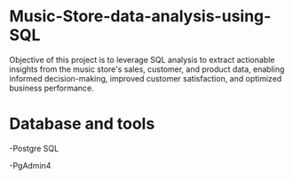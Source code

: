 # Music-Store-data-analysis-using-SQL
Objective of this project is to leverage SQL analysis to extract actionable insights from the music store's sales, customer, and product data, enabling informed decision-making, improved customer satisfaction, and optimized business performance.


# Database and tools

-Postgre SQL

-PgAdmin4

